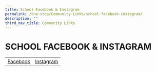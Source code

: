 ```yaml
---
title: School Facebook & Instagram
permalink: /one-stop/Community-Links/school-facebook-instagram/
description: ""
third_nav_title: Community Links
---
```

# SCHOOL FACEBOOK & INSTAGRAM

|   |   | 
|:---:|:---:|
|  [Facebook](https://www.facebook.com/SACSSOfficial)  | [Instagram](https://www.instagram.com/sacss_student_council/)  |